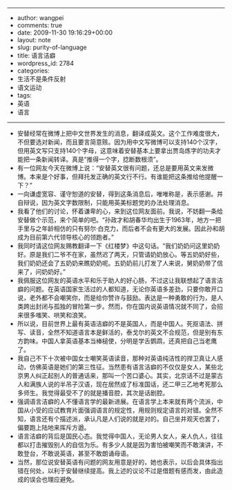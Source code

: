 - --
- author: wangpei
- comments: true
- date: 2009-11-30 19:16:29+00:00
- layout: note
- slug: purity-of-language
- title: 语言洁癖
- wordpress_id: 2784
- categories:
- 生活不是条件反射
- 语文运动
- tags:
- 英语
- 语言
- --
- 安替经常在微博上把中文世界发生的消息，翻译成英文。这个工作难度很大，不但要选对新闻，而且要言简意赅。因为用中文写微博可以支持140个汉字，但用英文写只支持140个字母，这意味着安替基本上要拿出贾岛炼字的功夫才能把一条新闻转译。真是“推得一个字，捻断数根须”。
- 有一位网友今天在微博上说：“安替英文很有问题，还总是要用英文来发微博。本来是个好事，但拜托发正确的英文行不行。有谁能把这条推给他提醒一下？”
- 一向谦虚宽容、谨守恕道的安替，得到这条消息后，唯唯称是，表示感谢。并自辩说，因为英文字数限制，只能用英美标题党的办法处理消息。
- 我看了他们的讨论，怀着谦卑的心，来到这位网友面前。我说，不妨翻一条给安替做个示范，来个简单的吧。“孙政才和胡春华均出生于1963年，地方一把手里与之年龄相仿的只有努尔·白克力，而后者不会有更大的发展。因此孙和胡成为目前第六代领导核心的领跑者。”
- 我同时请这位网友赐教翻译一下《红楼梦》中这句话。“我们奶奶问这里奶奶好。原是我们二爷不在家，虽然迟了两天，只管请奶奶放心。等五奶奶好些，我们奶奶还会了五奶奶来瞧奶奶呢。五奶奶前儿打发了人来说，舅奶奶带了信来了，问奶奶好。”
- 我佩服这位网友的英语水平和乐于助人的好心肠，不过这让我联想起了语言洁癖的问题。在英语国家生活过的人都知道，无论你英语多差劲，只要你敢开口说，老外都不会嘲笑你，而是给你赞许与鼓励。表达是一种勇敢的行为，是人类跨出封闭与孤独的冒险第一步。然而，你在国内说英语情况就不同了，会招来很多嗤笑、哄笑和浪笑。
- 所以说，目前世界上最有英语洁癖的不是英国人，而是中国人。死抠语法、拼写、读音，全然不知道语言本是鲜活的，泰戈尔的英文不合规范，但是别有东方韵味。中国人拿英语基本当棒槌使，分明是学舌鹦鹉，还真把自己当老鹰了。
- 我自己不下十次被中国女士嘲笑英语读音，那种对英语纯洁性的捍卫真让人感动，仿佛英语是她们的第三性征。当然患有语言洁癖的不仅仅是女人，某些北京男人纠正起别人的普通话来，那叫一个苦口婆心。其实，北京话不过是蒙古人和满族人说的半吊子汉语，现在居然成了标准国话，还二甲三乙地考死那么多师生。我觉得最受不了的就是播音腔，其次是话剧腔。
- 强调语言洁癖的人不懂语言学的最新进展。在语言学上本来就有两个流派，中国从小受的应试教育片面强调语言的规定性，用规则规定语言的对错。全然不知，语言还有个描述派，承认凡是人们说的就是对的。自己坐井观天也罢了，偏要跑上陆地来挥斥方遒。
- 语言洁癖的背后是国民心态。我觉得中国人，无论男人女人，亲人仇人，往往都以打击摧毁别人的自信为乐。有多少人就是因为害怕被嘲笑而不敢演讲，不敢登台，不敢说英语，甚至不敢朗诵母语。
- 当然，那位说安替英语有问题的网友用意是好的，她也表示，以后会具体指出错在何处，以利于安替继续提高。我上述的议论不过是借题有感而发，由此造成的误会也理应避免。
